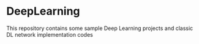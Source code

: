 # DeepLearning
This repository contains some sample Deep Learning projects and classic DL network implementation codes
